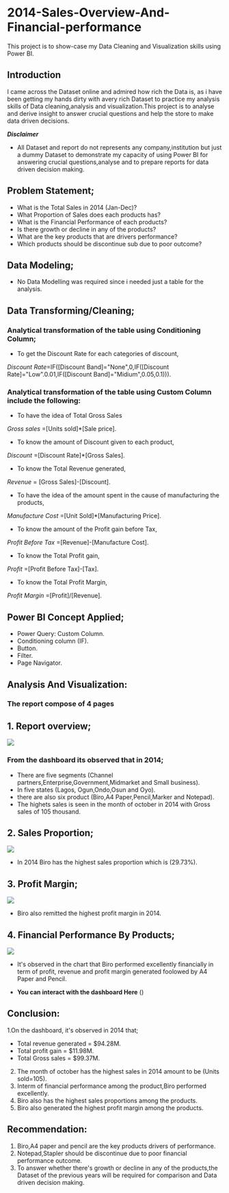 # 2014-Sales-Overview-And-Financial-performance
This project is to show-case my Data Cleaning and Visualization skills using Power BI.

## Introduction 
I came across the Dataset online and admired how rich the Data is, as i have been getting my hands dirty with avery rich Dataset to practice my analysis skills of Data cleaning,analysis and visualization.This project is to analyse and derive insight to answer crucial questions and help the store to make data driven decisions.

**_Disclaimer_**
- All Dataset and report do not represents any company,institution but just a dummy Dataset to demonstrate my capacity of using Power BI for answering crucial questions,analyse and to prepare reports for data driven decision making.

## Problem Statement;
- What is the Total Sales in 2014 (Jan-Dec)?
- What Proportion of Sales does each products has?
- What is the Financial Performance of each products?
- Is there growth or decline in any of the products?
- What are the key products that are drivers performance?
- Which products should be discontinue sub due to poor outcome?  

## Data Modeling;
- No Data Modelling was required since i needed just a table for the analysis.

## Data Transforming/Cleaning;
### Analytical transformation of the table using Conditioning Column;
- To get the Discount Rate for each categories of discount,

_Discount Rate_=IF([Discount Band]="None",0,IF([Discount Rate]="Low".0.01,IF([Discount Band]="Midium",0.05,0.1))).
### Analytical transformation of the table using Custom Column include the following:
- To have the idea of Total Gross Sales

_Gross sales_ =[Units sold]*[Sale price].

- To know the amount of Discount given to each product,


 _Discount_ =[Discount Rate]*[Gross Sales].

- To know the Total Revenue generated,
  
_Revenue_ = [Gross Sales]-[Discount].

- To have the idea of the amount spent in the cause of manufacturing the products,

_Manufacture Cost_ =[Unit Sold]*[Manufacturing Price].

- To know the amount of the Profit gain before Tax,

_Profit Before Tax_ =[Revenue]-[Manufacture Cost].

- To know the Total Profit gain,

_Profit_ =[Profit Before Tax]-[Tax].

- To know the Total Profit Margin,

_Profit Margin_ =[Profit]/[Revenue].


## Power BI Concept Applied;
- Power Query: Custom Column.
- Conditioning column (IF).
- Button.
- Filter.
- Page Navigator.

## Analysis And Visualization:

### The report compose of 4 pages

## 1. Report overview; 

![](Caption4.PNG)


### From the dashboard its observed that in 2014;
 - There are five segments (Channel partners,Enterprise,Government,Midmarket and Small business).
 - In five states (Lagos, Ogun,Ondo,Osun and Oyo).
 - there are also six product (Biro,A4 Paper,Pencil,Marker and Notepad).
 - The highets sales is seen in the month of october in 2014 with Gross sales of 105 thousand.

 ## 2. Sales Proportion;
 
   ![](Caption1.PNG)

   - In 2014 Biro has the highest sales proportion which is (29.73%).

## 3. Profit Margin;

   ![](Caption2.PNG)

   - Biro also remitted the highest profit margin in 2014.

 ## 4. Financial Performance By Products;

  ![](Caption3.PNG)

  - It's observed in the chart that Biro performed excellently financially in term of profit, revenue and profit margin generated foolowed by A4 Paper and Pencil.

  - **You can interact with the dashboard Here** ()

## Conclusion: 
1.On the dashboard, it's observed in 2014 that; 
- Total revenue generated = $94.28M.
- Total profit gain = $11.98M.
- Total Gross sales = $99.37M.
2. The month of october has the highest sales in 2014 amount to be (Units sold=105).
3. Interm of financial performance among the product,Biro performed excellently.
4. Biro also has the highest sales proportions among the products.
4. Biro also generated the highest profit margin among the products.

## Recommendation:
1. Biro,A4 paper and pencil are the key products drivers of performance.
2. Notepad,Stapler should be discontinue due to poor financial performance outcome.
3. To answer whether there's growth or decline in any of the products,the Dataset of the previous years will be required for comparison and Data driven decision making.

